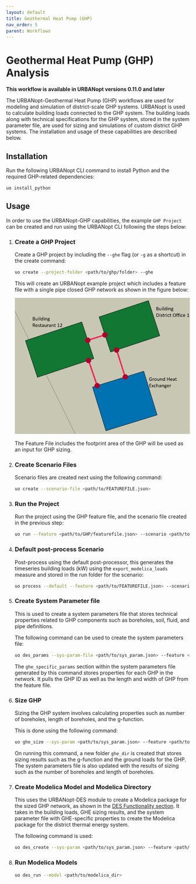 ```yaml
---
layout: default
title: Geothermal Heat Pump (GHP)
nav_order: 5
parent: Workflows
---
```


# Geothermal Heat Pump (GHP) Analysis

**This workflow is available in URBANopt versions 0.11.0 and later**

The URBANopt-Geothermal Heat Pump (GHP) workflows are used for modeling and simulation of district-scale GHP systems.  URBANopt is used to calculate building loads connected to the GHP system. The building loads along with technical specifications  for the GHP system, stored in the system parameter file, are used for sizing and simulations of custom district GHP systems. The installation and usage of these capabilities are described below.

## Installation

Run the following URBANopt CLI command to install Python and the required GHP-related dependencies:

```bash
uo install_python
```

## Usage


In order to use the URBANopt-GHP capabilities, the example `GHP Project` can be created and run using the URBANopt CLI following the steps below:


1. ### Create a GHP Project

	Create a GHP project by including the `--ghe` flag (or `-g` as a shortcut) in the create command:

	```bash
	uo create --project-folder <path/to/ghp/folder> --ghe
	```

	This will create an URBANopt example project which includes a feature file with a single pipe closed GHP network as shown in the figure below:

	![ghp2](../../doc_files/ghp2.PNG)

	The Feature File includes the footprint area of the GHP will be used as an input for GHP sizing.


2. ### Create Scenario Files

	Scenario files are created next using the following command:

	```bash
	uo create --scenario-file <path/to/FEATUREFILE.json>
	```

3. ### Run the Project

	Run the project using the GHP feature file, and the scenario file created in the previous step:

	```bash
	uo run --feature <path/to/GHP/featurefile.json> --scenario <path/to/SCENARIOFILE.csv>
	```

4. ### Default post-process Scenario

	Post-process using the default post-processor, this generates the timeseries building loads (kW) using the `export_modelica_loads` measure and stored in the run folder for the scenario:

	```bash
	uo process --default --feature <path/to/FEATUREFILE.json> --scenario <path/to/SCENARIOFILE.csv>
	```

5. ### Create System Parameter file

	This is used to create a system parameters file that stores technical properties related to GHP components such as boreholes, soil, fluid, and pipe definitions.

	The following command can be used to create the system parameters file:

	```bash
	uo des_params --sys-param-file <path/to/sys_param.json> --feature <path/to/FEATUREFILE.json> --scenario <path/to/SCENARIOFILE.csv> --ghe
	```

	The `ghe_specific_params` section within the system parameters file generated by this command stores properties for each GHP in the network. It pulls the GHP ID as well as the length and width of GHP from the feature file.

6. ### Size GHP

	Sizing the GHP system involves calculating properties such as number of boreholes, length of boreholes, and the g-function.

	This is done using the following command:


	```bash
	uo ghe_size --sys-param <path/to/sys_param.json> --feature <path/to/FEATUREFILE.json> --scenario <path/to/SCENARIOFILE.csv>
	```

	On running this command, a new folder `ghe_dir` is created that stores sizing results such as the g-function and the ground loads for the GHP. The system parameters file is also updated with the results of sizing such as the number of boreholes and length of boreholes.

7. ### Create Modelica Model and Modelica Directory

	This uses the URBANopt-DES module to create a Modelica package for the sized GHP network, as shown in the [DES Functionality section](../../getting_started/getting_started). It takes in the building loads, GHE sizing results, and the system parameter file with GHE-specific properties to create the Modelica package for the district thermal energy system.

	The following command is used:

	```bash
	uo des_create --sys-param <path/to/sys_param.json> --feature <path/to/FEATUREFILE.json> --des-name <path/to/example_modelica_project>
	```

8. ### Run Modelica Models

	```bash
	uo des_run --model <path/to/modelica_dir>
	```
